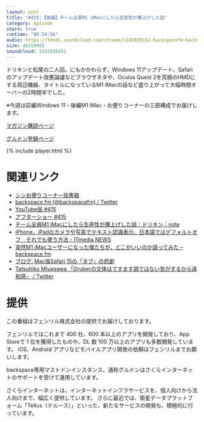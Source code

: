 ```yaml
---
layout: post
title: "#415:【後編】チーム全員M1 iMacにしたら生産性が爆上げした話"
category: episode
share: true
runtime: "00:54:56"
audio: https://feeds.soundcloud.com/stream/1142036152-backspacefm-backspacefm-415-2.mp3
size: 46159955
soundcloud: 1142036152
---
```


ドリキンと松尾の二人回。にもかかわらず、Windows 11アップデート、Safariのアップデート改悪論議などブラウザネタや、Oculus Quest 2を究極のHMDにする周辺機器、タイトルになっているM1 iMacの話など盛り上がって大幅時間オーバーの2時間半でした。

※今週は前編Windows 11・後編M1 iMac・お便りコーナーの三部構成でお届けします。

[マガジン購読ページ](https://note.com/drikin/m/m55ec296b7655)

[グルドン登録ページ](https://mstdn.guru/invite/3WVHpSMr)

{% include player.html %}

# 関連リンク
* [シンお便りコーナー投書箱](https://forms.gle/NDBngfLwc3jKbLEJ6)
* [backspace.fm (@backspacefm) / Twitter](https://twitter.com/backspacefm)
* [YouTube版 #415](https://youtu.be/cnnd6I9q99Y)
* [アフターショー #415](https://note.com/backspacefm/n/n1b3b0925b8a4)
* [チーム全員M1 iMacにしたら生産性が爆上げした話｜ドリキン｜note](https://note.com/drikin/n/nb0a46dcd9d75)
* [iPhone、iPadのカメラや写真でテキスト認識表示、日本語ではデフォルトオフ　それでも使う方法 - ITmedia NEWS](https://www.itmedia.co.jp/news/articles/2109/21/news065.html)
* [突然M1 iMacユーザーになった僕たちが、どこがいいのか語ってみた – backspace.fm](https://backspace.fm/episode/ztdn1/)
* [ブログ: Mac版Safari 15の「タブ」の悲劇](https://okuranagaimo.blogspot.com/2021/10/macsafari-15.html)
* [Tatsuhiko Miyagawa 「Gruberの文体はですます調ではない気がするから違和感」 / Twitter](https://twitter.com/miyagawa/status/1445284237045690372)

# 提供

この番組はフェンリル株式会社の提供でお届けしております。

フェンリルではこれまで 400 社、600 本以上のアプリを開発しており、App Storeで 1 位を獲得したものや、DL 数 100 万以上のアプリも多数開発しています。
iOS、Android アプリなどモバイルアプリ開発の依頼はフェンリルまでお願いします。

backspace専用マストドンインスタンス、通称グルドンはさくらインターネットのサポートを受けて運用しています。

さくらインターネットは、インターネットインフラサービスを、個人向けから法人向けまで、幅広く提供しています。
さらに最近では、衛星データプラットフォーム「Tellus（テルース）」といった、新たなサービスの開発も、積極的に行っています。

